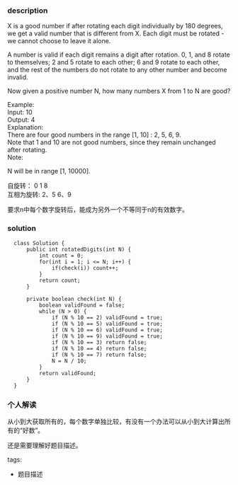 ### description    
  X is a good number if after rotating each digit individually by 180 degrees, we get a valid number that is different from X.  Each digit must be rotated - we cannot choose to leave it alone.  
    
  A number is valid if each digit remains a digit after rotation. 0, 1, and 8 rotate to themselves; 2 and 5 rotate to each other; 6 and 9 rotate to each other, and the rest of the numbers do not rotate to any other number and become invalid.  
    
  Now given a positive number N, how many numbers X from 1 to N are good?  
    
  Example:  
  Input: 10  
  Output: 4  
  Explanation:   
  There are four good numbers in the range [1, 10] : 2, 5, 6, 9.  
  Note that 1 and 10 are not good numbers, since they remain unchanged after rotating.  
  Note:  
    
  N  will be in range [1, 10000].  
    
  自旋转： 0 1 8  
  互相为旋转: 2、5  6、9  
    
  要求n中每个数字旋转后，能成为另外一个不等同于n的有效数字。  
### solution    
```    
  class Solution {  
      public int rotatedDigits(int N) {  
          int count = 0;  
          for(int i = 1; i <= N; i++) {  
              if(check(i)) count++;  
          }  
          return count;  
      }  
    
      private boolean check(int N) {  
          boolean validFound = false;  
          while (N > 0) {  
              if (N % 10 == 2) validFound = true;  
              if (N % 10 == 5) validFound = true;  
              if (N % 10 == 6) validFound = true;  
              if (N % 10 == 9) validFound = true;  
              if (N % 10 == 3) return false;  
              if (N % 10 == 4) return false;  
              if (N % 10 == 7) return false;  
              N = N / 10;  
          }  
          return validFound;  
      }  
  }  
```    
    
### 个人解读    
  从小到大获取所有的，每个数字单独比较，有没有一个办法可以从小到大计算出所有的“好数”。  
    
  还是需要理解好题目描述。  
    
tags:    
  -  题目描述  
